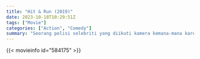 ```yaml
---
title: "Hit & Run (2019)"
date: 2023-10-18T10:29:51Z
tags: ["Movie"]
categories: ["Action", "Comedy"]
summary: "Seorang polisi selebriti yang diikuti kamera kemana-mana karena dia punya reality show sendiri. Ia ditugaskan untuk menangkap gembong narkoba yang baru saja kabur dari penjara. Sayangnya, kali ini ia harus dipasangkan dengan seorang penipu."
---
```



  <mux-player stream-type="on-demand"
  src="https://kp3d-my.sharepoint.com/personal/ryoo_kp3d_onmicrosoft_com/_layouts/15/download.aspx?share=Ef3lUz-cxaVDjOsws4_cwggBugCZx6C7De18TCw2jREnGg" prefer-playback="mse" controls>
 
  </mux-player>
  

{{< movieinfo id="584175" >}}

  <script src="https://cdn.jsdelivr.net/npm/@mux/mux-player"></script>
  
   <script type="application/ld+json">
 {
  "@context": "https://schema.org/",
  "@type": "VideoObject",
  "name": "Hit & Run (2019)",
  "contentUrl": "https://stream.mux.com/yvhVd7t7suFwpCF2WBB86qJh2UEMRxMTI8KCOtHjE7I.m3u8",
  "thumbnailUrl": "https://www.themoviedb.org/t/p/original/aDfyopgzTvtHwMuEpE2Vvb9K5VW.jpg?width=314&fit_mode=preserve&time=25",
  "uploadDate": "2023-10-18T10:29:51Z",
}

</script>